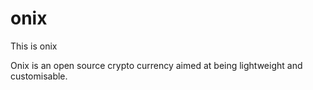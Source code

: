 # onix
This is onix

Onix is an open source crypto currency aimed at being lightweight and customisable.
